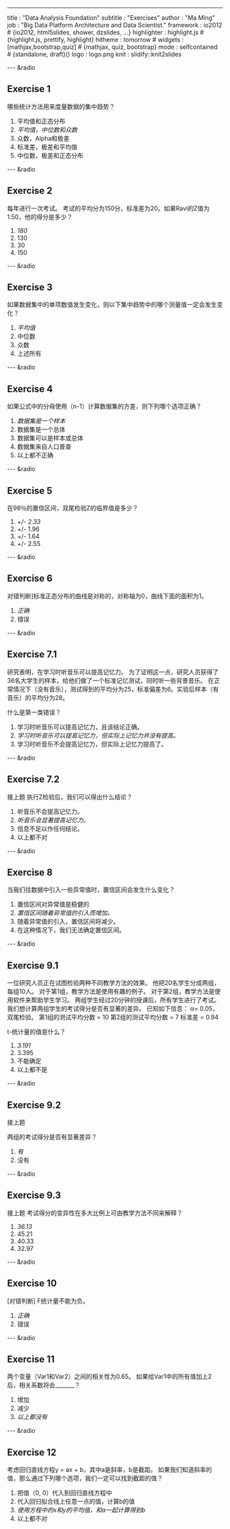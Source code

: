 ---
title       : "Data Analysis Foundation"
subtitle    : "Exercises"
author      : "Ma Ming"
job         : "Big Data Platform Architecture and Data Scientist."
framework   : io2012  # {io2012, html5slides, shower, dzslides, ...}
highlighter : highlight.js  # {highlight.js, prettify, highlight}
hitheme     : tomorrow      # 
widgets     : [mathjax,bootstrap,quiz]            # {mathjax, quiz, bootstrap}
mode        : selfcontained # {standalone, draft}()
logo        : logo.png
knit        : slidify::knit2slides

--- &radio

## Exercise 1

哪些统计方法用来度量数据的集中趋势？

1. 平均值和正态分布
2. _平均值，中位数和众数_
3. 众数，Alpha和极差
4. 标准差，极差和平均值
5. 中位数，极差和正态分布

--- &radio

## Exercise 2

每年进行一次考试。 考试的平均分为150分，标准差为20。如果Ravi的Z值为1.50，他的得分是多少？

1. _180_
2. 130
3. 30
4. 150

--- &radio

## Exercise 3

如果数据集中的单项数值发生变化，则以下集中趋势中的哪个测量值一定会发生变化？

1. _平均值_
2. 中位数
3. 众数
4. 上述所有

--- &radio

## Exercise 4

如果公式中的分母使用（n-1）计算数据集的方差，则下列哪个选项正确？ 

1. _数据集是一个样本_
2. 数据集是一个总体
3. 数据集可以是样本或总体
4. 数据集来自人口普查
5. 以上都不正确

--- &radio

## Exercise 5

在98％的置信区间，双尾检验Z的临界值是多少？

1. _+/- 2.33_
2. +/- 1.96
3. +/- 1.64
4. +/- 2.55

--- &radio

## Exercise 6

对错判断]标准正态分布的曲线是对称的，对称轴为0，曲线下面的面积为1。

1. _正确_
2. 错误

--- &radio

## Exercise 7.1

研究表明，在学习时听音乐可以提高记忆力。 为了证明这一点，研究人员获得了36名大学生的样本，给他们做了一个标准记忆测试，同时听一些背景音乐。 在正常情况下（没有音乐），测试得到的平均分为25，标准偏差为6。实验后样本（有音乐）的平均分为28。

什么是第一类错误？

1. 学习时听音乐可以提高记忆力，且该结论正确。
2. _学习时听音乐可以提高记忆力，但实际上记忆力并没有提高。_
3. 学习时听音乐不会提高记忆力，但实际上记忆力提高了。

--- &radio

## Exercise 7.2

接上题
执行Z检验后，我们可以得出什么结论？

1. 听音乐不会提高记忆力。
2. _听音乐会显著提高记忆力。_
3. 信息不足以作任何结论。
4. 以上都不对

--- &radio

## Exercise 8 

当我们往数据中引入一些异常值时，置信区间会发生什么变化？

1. 置信区间对异常值是稳健的
2. _置信区间随着异常值的引入而增加。_
3. 随着异常值的引入，置信区间将减少。
4. 在这种情况下，我们无法确定置信区间。

--- &radio

## Exercise 9.1

一位研究人员正在试图检验两种不同教学方法的效果。 他把20名学生分成两组，每组10人。 对于第1组，教学方法是使用有趣的例子。 对于第2组，教学方法是使用软件来帮助学生学习。 两组学生经过20分钟的授课后，所有学生进行了考试。
我们想计算两组学生的考试得分是否有显著的差异。
已知如下信息：
α= 0.05，双尾检验。
第1组的测试平均分数 = 10
第2组的测试平均分数 = 7
标准差 = 0.94 

 t-统计量的值是什么？
 
1. _3.191_
2. 3.395
3. 不能确定
4. 以上都不是

--- &radio

## Exercise 9.2

接上题

两组的考试得分是否有显著差异？

1. _有_
2. 没有

--- &radio

## Exercise 9.3 

接上题
考试得分的变异性在多大比例上可由教学方法不同来解释？

1. _36.13_
2. 45.21
3. 40.33
4. 32.97

--- &radio

## Exercise 10

[对错判断] F统计量不能为负。

1. _正确_
2. 错误

--- &radio

## Exercise 11

两个变量（Var1和Var2）之间的相关性为0.65。 如果给Var1中的所有值加上2后，相关系数将会_______？

1. 增加
2. 减少
3. _以上都没有_

--- &radio

## Exercise 12

考虑回归直线方程y = ax + b，其中a是斜率，b是截距。 如果我们知道斜率的值，那么通过下列哪个选项，我们一定可以找到截距的值？

1. 把值（0, 0）代入到回归直线方程中
2. 代入回归拟合线上任意一点的值，计算b的值
3. _使用方程中的x和y的平均值，和a一起计算得到b_
4. 以上都不对





